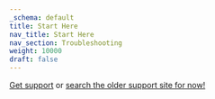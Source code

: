 ```yaml
---
_schema: default
title: Start Here
nav_title: Start Here
nav_section: Troubleshooting
weight: 10000
draft: false
---
```

[Get support](/docs/troubleshooting/get-support/) or <a href="https://support.diode.io/" target="_blank" rel="noopener">search the older support site for now!</a>